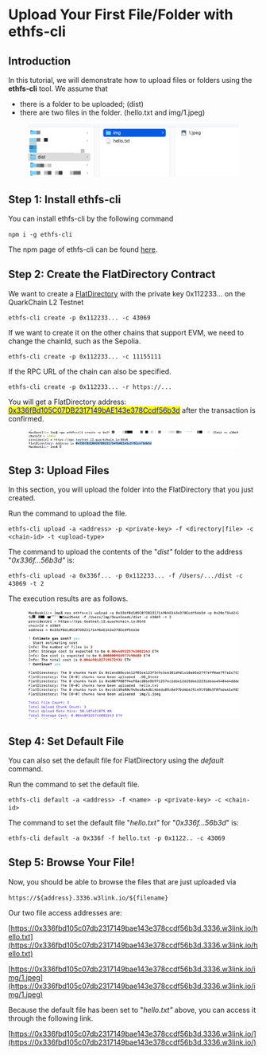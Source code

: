 # Upload Your First File/Folder with ethfs-cli

## **Introduction**

In this tutorial, we will demonstrate how to upload files or folders using the **ethfs-cli** tool. We assume that

* there is a folder to be uploaded; (dist)
* there are two files in the folder. (hello.txt and img/1.jpeg)

<figure><img src="../.gitbook/assets/image (17).png" alt=""><figcaption></figcaption></figure>

## Step 1: Install ethfs-cli

You can install ethfs-cli by the following command

`npm i -g ethfs-cli`

The npm page of ethfs-cli can be found [here](https://www.npmjs.com/package/ethfs-cli).

## Step 2: Create the FlatDirectory Contract

We want to create a [FlatDirectory](https://docs.web3url.io/advanced-topics/flatdirectory) with the private key 0x112233... on the QuarkChain L2 Testnet

```
ethfs-cli create -p 0x112233... -c 43069
```

If we want to create it on the other chains that support EVM, we need to change the chainId, such as the Sepolia.

```
ethfs-cli create -p 0x112233... -c 11155111
```

If the RPC URL of the chain can also be specified.

```
ethfs-cli create -p 0x112233... -r https://...
```

You will get a FlatDirectory address: [<mark style="color:blue;">0x336fBd105C07DB2317149bAE143e378Ccdf56b3d</mark>](https://explorer.testnet.l2.quarkchain.io/address/0x336fBd105C07DB2317149bAE143e378Ccdf56b3d/transactions) after the transaction is confirmed.

<figure><img src="../.gitbook/assets/img10.png" alt=""><figcaption></figcaption></figure>

## Step 3: Upload Files

In this section, you will upload the folder into the FlatDirectory that you just created.

Run the command to upload the file.

```
ethfs-cli upload -a <address> -p <private-key> -f <directory|file> -c <chain-id> -t <upload-type>
```

The command to upload the contents of the "_dist"_ folder to the address "_0x336f...56b3d"_ is:

```
ethfs-cli upload -a 0x336f... -p 0x112233... -f /Users/.../dist -c 43069 -t 2
```

The execution results are as follows.

<figure><img src="../.gitbook/assets/img9.png" alt=""><figcaption></figcaption></figure>

## Step 4: Set Default File

You can also set the default file for FlatDirectory using the _default_ command.

Run the command to set the default file.

```
ethfs-cli default -a <address> -f <name> -p <private-key> -c <chain-id>
```

The command to set the default file "_hello.txt"_ for "_0x336f...56b3d_" is:

```
ethfs-cli default -a 0x336f -f hello.txt -p 0x1122.. -c 43069
```

## Step 5: Browse Your File!

Now, you should be able to browse the files that are just uploaded via

`https://${address}.3336.w3link.io/${filename}`

Our two file access addresses are:

[https://0x336fbd105c07db2317149bae143e378ccdf56b3d.3336.w3link.io/hello.txt](https://0x336fbd105c07db2317149bae143e378ccdf56b3d.3336.w3link.io/hello.txt)

[https://0x336fbd105c07db2317149bae143e378ccdf56b3d.3336.w3link.io/img/1.jpeg](https://0x336fbd105c07db2317149bae143e378ccdf56b3d.3336.w3link.io/img/1.jpeg)

Because the default file has been set to "_hello.txt"_ above, you can access it through the following link.

[https://0x336fbd105c07db2317149bae143e378ccdf56b3d.3336.w3link.io/](https://0x336fbd105c07db2317149bae143e378ccdf56b3d.3336.w3link.io/)

